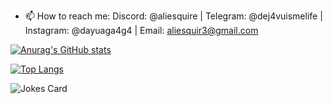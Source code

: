 - 📫 How to reach me: Discord: @aliesquire | Telegram: @dej4vuismelife | Instagram: @dayuaga4g4 | Email: aliesquir3@gmail.com
  <!-- Markdown -->
[![Anurag's GitHub stats](https://github-readme-stats.vercel.app/api?username=AGA4G4&theme=dark)](https://github.com/AGA4G4/github-readme-stats&theme=synthwave)

   [![Top Langs](https://github-readme-stats.vercel.app/api/top-langs/?username=AGA4G4)](https://github.com/anuraghazra/github-readme-stats&hide=Dockerfile&theme=synthwave)  

  ![Jokes Card](https://readme-jokes.vercel.app/api)  
<!---
AGA4G4/AGA4G4 is a ✨ special ✨ repository because its `README.md` (this file) appears on your GitHub profile.
You can click the Preview link to take a look at your changes.
--->
